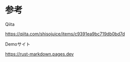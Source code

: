 # 参考

Qiita

https://qiita.com/shisojuice/items/c9391ea9bc719db0bd7d

Demoサイト

https://rust-markdown.pages.dev

